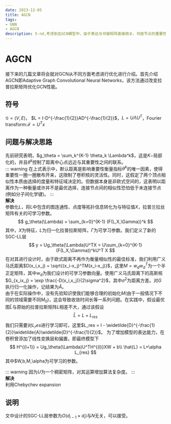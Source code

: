 ```yaml
---
date: 2023-12-05
title: AGCN
tags:
- GNN
- AGCN
description: 5-nd,考虑到在GCN模型中，由于表达与邻接矩阵直接相关，邻居节点的重要性由中心节点一圈一圈向外散布，这限制了卷积核的flexibility。这里考虑通过学习广义马氏距离替代邻接矩阵，实现对拉普拉斯矩阵的参数化设计，增加模型的表达能力。参考Adaptive Graph Convolutional Neural Networks。
---
```

# AGCN
接下来的几篇文章将会就对GCN从不同方面考虑进行优化进行介绍。首先介绍AGCN即Adaptive Graph Convolutional Neural Networks，该方法通过改变拉普拉斯矩阵优化GCN性能。
## 符号
$\mathscr{G} = (V,E)$， $L = I-D^{-\frac{1}{2}}AD^{-\frac{1}{2}}$，$L = U\Lambda U^T$，Fourier transform:$\mathscr{F} = U^Tx$
## 问题与解决思路
先前研究表明，$g_\theta = \sum_k^{K-1} \theta_k \Lambda^k$，这是$K-$局部化的，并且$\theta^k$控制了距离中心点远近与其重要性之间的联系。    
::: warning
在上式表示中，默认距离是影响重要性衡量指标$\theta^k$的唯一因素，使得重要性一圈一圈散布开来，这限制了卷积核的灵活性。同时，这假定了两个顶点相似性本质由选择的度量和特征域决定的。但数据本身是非欧式空间的，这表明以距离作为一种衡量或许并不是最优选择，连接节点间的相似性恐怕低于未连接节点(例如分子间化学键)。
:::    
**解决**    
参数化$L$，将$L$中包含的图连通性、点度等拓扑信息转化为与特征值$X$，拉普兰拉丝矩阵有关的可学习参数。
$$
g_\theta(\Lambda) = \sum_{k=0}^{K-1} (F(L,X,\Gamma))^k
$$
其中，$X$为特征，$L$为归一化拉普拉斯矩阵，$\Gamma$为可学习参数。我们定义了新的SGC-LL层
$$
y = Ug_\theta(\Lambda)U^TX = U\sum_{k=0}^{K-1} (F(L,X,\Gamma))^kU^T X
$$
在对其进行设计时，由于欧式距离不再作为衡量相似性的最佳标准，我们利用广义马氏距离$D(x_i,x_j) = \sqrt{(x_i-x_j)^TM(x_i-x_j)}$，这里$M = w_dw_d^T$为一个半正定矩阵，其中$w_d$为我们设计的可学习参数向量。使用广义马氏距离下的高斯核$G_{x_ix_j} = \exp \frac{-D(x_i,x_j)}{2\sigma^2}$，其中$\sigma^2$为距离方差。对$G$执行归一化操作，记结果为$\widetilde{A}$。    
由于在实际操作中，没有先验知识使我们能够合理的初始化$M$(由于一般情况下不同的领域需要不同$M_0$)，这会导致收敛时间长等一系列问题。在实践中，假设最优图$\hat{L}$与原始的拉普拉斯矩阵$L$相差不大，通过该假设
$$
\hat{L} = L + L_{res}
$$
我们只需要对$L_res$进行学习即可，这里$L_res = I - \widetilde{D}^{-\frac{1}{2}}\widetilde{A}\widetilde{D}^{-\frac{1}{2}}$。
为了增加模型的表达能力，在卷积曾添加了线性变换层和偏置，即最终模型下
$$
H^{(l+1)} = Ug_\theta(\Lambda)U^TH^{(l)}XW + b\\
\hat{L} = L+\alpha L_{res}
$$
其中$W,b,M,\alpha为可学习的参数。

::: warning
因为$U$为一个稠密矩阵，对其运算增加算法复杂度。
:::    
**解决**    
利用Chebychev expansion

## 说明
文中设计的SGC-LL层参数为$O(d_{i-1}\times d_i)$与$N$无关，可以接受。
